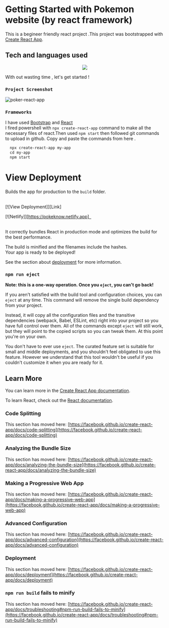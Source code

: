 # Getting Started with Pokemon website (by react framework)
This is a begineer friendly react project .This project was bootstrapped with [Create React App](https://github.com/facebook/create-react-app).

## Tech and languages used   
<p align="center">
  <a href="https://skillicons.dev">
    <img src="https://skillicons.dev/icons?i=git,react,html,js,css,vscode" />
  </a>
</p>

With out wasting time , let's get started !

### `Project Screenshot`
![poker-react-app](https://github.com/Abhoycodes/pokemonApp-react/assets/100774515/f2e0bda1-ff3e-4ca4-86f3-83bd9befa91e)

### `Frameworks`
I have used [Bootstrap](https://getbootstrap.com/docs/5.3/getting-started/introduction/) and [React](https://reactjsexample.com/learninng-react-js-create-forms-with-formik/) 
<br>
I fired powershell with  `npx create-react-app` command to make all the necessary files of react.Then used `npm start` then followed git commands to upload in github.
Copy and paste the commands from here .
```markdown
  npx create-react-app my-app 
  cd my-app
  npm start
```

# View Deployment 
Builds the app for production to the `build` folder.\
<br>

[![View Deployment]][Link] 

[![Netlify]][https://pokeknow.netlify.app] 

<br>
It correctly bundles React in production mode and optimizes the build for the best performance.


The build is minified and the filenames include the hashes.\
Your app is ready to be deployed!

See the section about [deployment](https://facebook.github.io/create-react-app/docs/deployment) for more information.

### `npm run eject`

**Note: this is a one-way operation. Once you `eject`, you can't go back!**

If you aren't satisfied with the build tool and configuration choices, you can `eject` at any time. This command will remove the single build dependency from your project.

Instead, it will copy all the configuration files and the transitive dependencies (webpack, Babel, ESLint, etc) right into your project so you have full control over them. All of the commands except `eject` will still work, but they will point to the copied scripts so you can tweak them. At this point you're on your own.

You don't have to ever use `eject`. The curated feature set is suitable for small and middle deployments, and you shouldn't feel obligated to use this feature. However we understand that this tool wouldn't be useful if you couldn't customize it when you are ready for it.

## Learn More

You can learn more in the [Create React App documentation](https://facebook.github.io/create-react-app/docs/getting-started).

To learn React, check out the [React documentation](https://reactjs.org/).

### Code Splitting

This section has moved here: [https://facebook.github.io/create-react-app/docs/code-splitting](https://facebook.github.io/create-react-app/docs/code-splitting)

### Analyzing the Bundle Size

This section has moved here: [https://facebook.github.io/create-react-app/docs/analyzing-the-bundle-size](https://facebook.github.io/create-react-app/docs/analyzing-the-bundle-size)

### Making a Progressive Web App

This section has moved here: [https://facebook.github.io/create-react-app/docs/making-a-progressive-web-app](https://facebook.github.io/create-react-app/docs/making-a-progressive-web-app)

### Advanced Configuration

This section has moved here: [https://facebook.github.io/create-react-app/docs/advanced-configuration](https://facebook.github.io/create-react-app/docs/advanced-configuration)

### Deployment

This section has moved here: [https://facebook.github.io/create-react-app/docs/deployment](https://facebook.github.io/create-react-app/docs/deployment)

### `npm run build` fails to minify

This section has moved here: [https://facebook.github.io/create-react-app/docs/troubleshooting#npm-run-build-fails-to-minify](https://facebook.github.io/create-react-app/docs/troubleshooting#npm-run-build-fails-to-minify)
